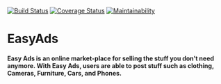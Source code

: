 [![Build Status](https://travis-ci.org/Agnes-N/EasyAds.svg?branch=develop)](https://travis-ci.org/Agnes-N/EasyAds)
[![Coverage Status](https://coveralls.io/repos/github/Agnes-N/EasyAds/badge.svg?branch=develop)](https://coveralls.io/github/Agnes-N/EasyAds?branch=develop)
[![Maintainability](https://api.codeclimate.com/v1/badges/72842222b8f2df90c271/maintainability)](https://codeclimate.com/github/Agnes-N/EasyAds/maintainability)
# EasyAds
#### Easy Ads is an online market-place for selling the stuff you don’t need anymore. With Easy Ads, users are able to post stuff such as clothing, Cameras, Furniture, Cars, and Phones.
